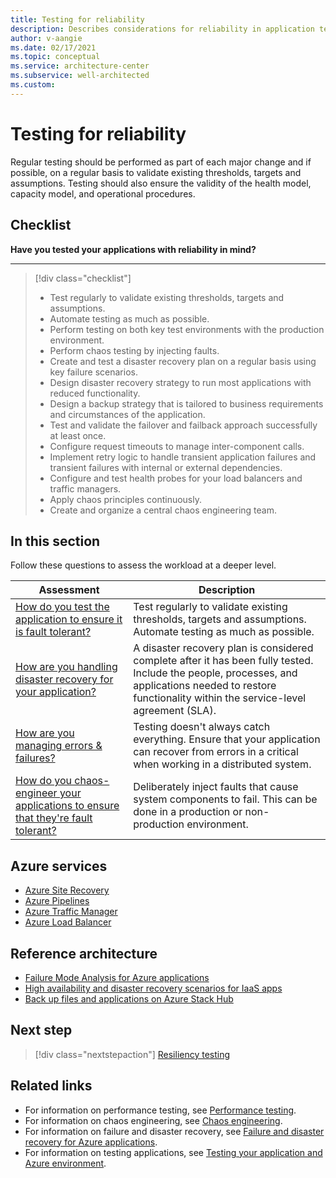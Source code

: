 ```yaml
---
title: Testing for reliability
description: Describes considerations for reliability in application testing.
author: v-aangie
ms.date: 02/17/2021
ms.topic: conceptual
ms.service: architecture-center
ms.subservice: well-architected
ms.custom:
---
```


# Testing for reliability

Regular testing should be performed as part of each major change and if possible, on a regular basis to validate existing thresholds, targets and assumptions. Testing should also ensure the validity of the health model, capacity model, and operational procedures.

## Checklist

**Have you tested your applications with reliability in mind?**
***

> [!div class="checklist"]
> - Test regularly to validate existing thresholds, targets and assumptions.
> - Automate testing as much as possible.
> - Perform testing on both key test environments with the production environment.
> - Perform chaos testing by injecting faults.
> - Create and test a disaster recovery plan on a regular basis using key failure scenarios.
> - Design disaster recovery strategy to run most applications with reduced functionality.
> - Design a backup strategy that is tailored to business requirements and circumstances of the application.
> - Test and validate the failover and failback approach successfully at least once.
> - Configure request timeouts to manage inter-component calls.
> - Implement retry logic to handle transient application failures and transient failures with internal or external dependencies.
> - Configure and test health probes for your load balancers and traffic managers.
> - Apply chaos principles continuously.
> - Create and organize a central chaos engineering team.

## In this section

Follow these questions to assess the workload at a deeper level.

| Assessment | Description |
| ------------- | ------------- |
| [How do you test the application to ensure it is fault tolerant?](/azure/architecture/framework/resiliency/testing) | Test regularly to validate existing thresholds, targets and assumptions. Automate testing as much as possible.
| [How are you handling disaster recovery for your application?](/azure/architecture/framework/resiliency/backup-and-recovery) | A disaster recovery plan is considered complete after it has been fully tested. Include the people, processes, and applications needed to restore functionality within the service-level agreement (SLA).
| [How are you managing errors & failures?](/azure/architecture/framework/resiliency/app-design-error-handling) | Testing doesn't always catch everything. Ensure that your application can recover from errors in a critical when working in a distributed system.
| [How do you chaos-engineer your applications to ensure that they're fault tolerant?](/azure/architecture/framework/resiliency/chaos-engineering) | Deliberately inject faults that cause system components to fail. This can be done in a production or non-production environment.

## Azure services

- [Azure Site Recovery](https://docs.microsoft.com/azure/site-recovery/site-recovery-overview)
- [Azure Pipelines](https://docs.microsoft.com/azure/devops/pipelines/get-started/what-is-azure-pipelines?view=azure-devops)
- [Azure Traffic Manager](https://docs.microsoft.com/azure/traffic-manager/traffic-manager-overview)
- [Azure Load Balancer](https://docs.microsoft.com/azure/load-balancer/load-balancer-overview)

## Reference architecture

- [Failure Mode Analysis for Azure applications](https://docs.microsoft.com/azure/architecture/resiliency/failure-mode-analysis)
- [High availability and disaster recovery scenarios for IaaS apps](https://docs.microsoft.com/azure/architecture/example-scenario/infrastructure/iaas-high-availability-disaster-recovery)
- [Back up files and applications on Azure Stack Hub](https://docs.microsoft.com/azure/architecture/hybrid/azure-stack-backup)

## Next step

>[!div class="nextstepaction"]
>[Resiliency testing](/azure/architecture/framework/resiliency/testing)

## Related links

- For information on performance testing, see [Performance testing](/azure/architecture/framework/scalability/performance-test).
- For information on chaos engineering, see [Chaos engineering](/azure/architecture/framework/resiliency/chaos-engineering).
- For information on failure and disaster recovery, see [Failure and disaster recovery for Azure applications](/azure/architecture/framework/resiliency/backup-and-recovery).
- For information on testing applications, see [Testing your application and Azure environment](/azure/architecture/framework/devops/release-engineering-testing).